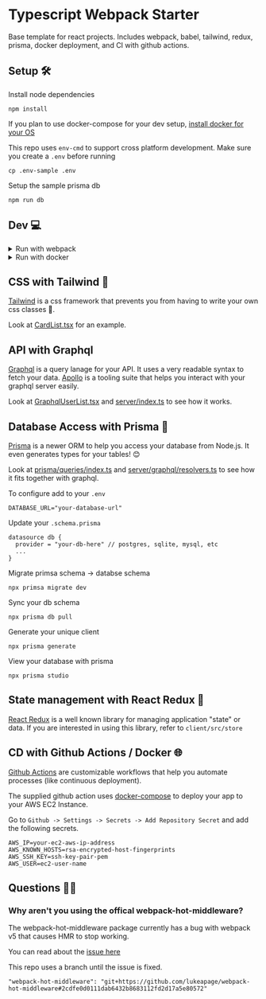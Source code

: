 # Typescript Webpack Starter

Base template for react projects. Includes webpack, babel, tailwind, redux, prisma, docker deployment, and CI with github actions.

## Setup 🛠

Install node dependencies

```
npm install
```

If you plan to use docker-compose for your dev setup, [install docker for your OS](https://docs.docker.com/get-docker/)

This repo uses `env-cmd` to support cross platform development.
Make sure you create a `.env` before running

```
cp .env-sample .env
```

Setup the sample prisma db

```
npm run db
```

## Dev 💻

<details>
  <summary>Run with webpack</summary>
  <pre>npm run start</pre>
</details>

<details>
  <summary>Run with docker</summary>
  <pre>npm run up</pre>
</details>

## CSS with Tailwind 📝

[Tailwind](https://tailwindcss.com/docs) is a css framework that prevents you from having to write your own css classes 🤮.

Look at [CardList.tsx](https://github.com/rmbh4211995/ts-webpack-starter/blob/master/client/src/components/CardList.tsx) for an example.

## API with Graphql

[Graphql](https://graphql.org/) is a query lanage for your API. It uses a very readable syntax to fetch your data.
[Apollo](https://www.apollographql.com/docs/) is a tooling suite that helps you interact with your graphql server easily.

Look at [GraphqlUserList.tsx](https://github.com/rmbh4211995/ts-webpack-starter/blob/master/client/src/components/GraphqlUserList.tsx) and [server/index.ts](https://github.com/rmbh4211995/ts-webpack-starter/blob/master/server/index.ts) to see how it works.

## Database Access with Prisma 📂

[Prisma](https://www.prisma.io/docs/getting-started) is a newer ORM to help you access your database from Node.js.
It even generates types for your tables! 😊

Look at [prisma/queries/index.ts](https://github.com/rmbh4211995/ts-webpack-starter/blob/master/prisma/queries/index.ts) and [server/graphql/resolvers.ts](https://github.com/rmbh4211995/ts-webpack-starter/blob/master/sever/graphql/resolvers.ts) to see how it fits together with graphql.

To configure add to your `.env`

```
DATABASE_URL="your-database-url"
```

Update your `.schema.prisma`

```
datasource db {
  provider = "your-db-here" // postgres, sqlite, mysql, etc
  ...
}
```

Migrate primsa schema -> databse schema

```
npx primsa migrate dev
```

Sync your db schema

```
npx prisma db pull
```

Generate your unique client

```
npx prisma generate
```

View your database with prisma

```
npx prisma studio
```

## State management with React Redux 🔐

[React Redux](https://react-redux.js.org/introduction/getting-started) is a well known library for managing application "state" or data.
If you are interested in using this library, refer to `client/src/store`

## CD with Github Actions / Docker 🌐

[Github Actions](https://docs.github.com/en/actions/quickstart) are customizable workflows that help you automate processes (like continuous deployment).

The supplied github action uses [docker-compose](https://github.com/docker/compose) to deploy your app to your AWS EC2 Instance.

Go to `Github -> Settings -> Secrets -> Add Repository Secret` and add the following secrets.

```
AWS_IP=your-ec2-aws-ip-address
AWS_KNOWN_HOSTS=rsa-encrypted-host-fingerprints
AWS_SSH_KEY=ssh-key-pair-pem
AWS_USER=ec2-user-name
```

## Questions 🙋‍♂️

### Why aren't you using the offical webpack-hot-middleware?

The webpack-hot-middleware package currently has a bug with webpack v5 that causes HMR to stop working.

You can read about the [issue here](https://github.com/webpack-contrib/webpack-hot-middleware/issues/390)

This repo uses a branch until the issue is fixed.

`"webpack-hot-middleware": "git+https://github.com/lukeapage/webpack-hot-middleware#2cdfe0d0111dab6432b8683112fd2d17a5e80572"`
